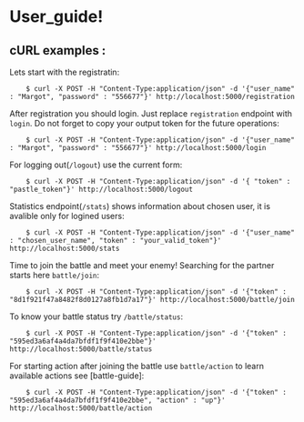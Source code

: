 # User_guide!
## cURL examples :

 Lets start with the registratin:
```
    $ curl -X POST -H "Content-Type:application/json" -d '{"user_name" : "Margot", "password" : "556677"}' http://localhost:5000/registration
```

After registration you should login. Just replace `registration` endpoint with `login`. Do not forget to copy your output token for the future operations:

```
    $ curl -X POST -H "Content-Type:application/json" -d '{"user_name" : "Margot", "password" : "556677"}' http://localhost:5000/login
```

For logging out(`/logout`) use the current form: 
```
    $ curl -X POST -H "Content-Type:application/json" -d '{ "token" : "pastle_token"}' http://localhost:5000/logout
```
Statistics endpoint(`/stats`) shows information about chosen user, it is avalible only for logined users:
```
    $ curl -X POST -H "Content-Type:application/json" -d '{"user_name" : "chosen_user_name", "token" : "your_valid_token"}' http://localhost:5000/stats
```
Time to join the battle and meet your enemy! Searching for the partner starts here `battle/join`: 
```
    $ curl -X POST -H "Content-Type:application/json" -d '{"token" : "8d1f921f47a8482f8d0127a8fb1d7a17"}' http://localhost:5000/battle/join

```
To know your battle status try `/battle/status`:
```
    $ curl -X POST -H "Content-Type:application/json" -d '{"token" : "595ed3a6af4a4da7bfdf1f9f410e2bbe"}' http://localhost:5000/battle/status

```
For starting action after joining the battle use `battle/action` to learn available actions see [battle-guide]:
```
    $ curl -X POST -H "Content-Type:application/json" -d '{"token" : "595ed3a6af4a4da7bfdf1f9f410e2bbe", "action" : "up"}' http://localhost:5000/battle/action

```